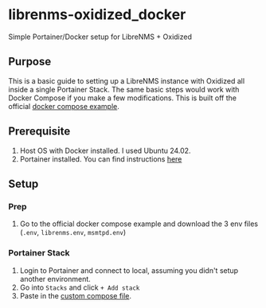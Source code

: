 # librenms-oxidized_docker
Simple Portainer/Docker setup for LibreNMS + Oxidized

## Purpose
This is a basic guide to setting up a LibreNMS instance with Oxidized all inside a single Portainer Stack. The same basic steps would work with Docker Compose if you make a few modifications. This is built off the official [docker compose example](https://github.com/librenms/docker/tree/master/examples/compose).

## Prerequisite
1. Host OS with Docker installed. I used Ubuntu 24.02.
2. Portainer installed. You can find instructions [here](https://docs.portainer.io/start/install-ce/server/docker/linux)

## Setup
### Prep
1. Go to the official docker compose example and download the 3 env files (`.env`, `librenms.env`, `msmtpd.env`)
### Portainer Stack
1. Login to Portainer and connect to local, assuming you didn't setup another environment.
2. Go into `Stacks` and click `+ Add stack`
3. Paste in the [custom compose file](compose.yml).
